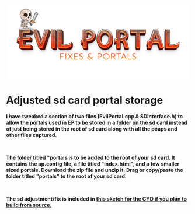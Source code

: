 ![Header](Images/epheader.png)
<br>
  # Adjusted sd card portal storage
  <b>I have tweaked a section of two files (EvilPortal.cpp & SDInterface.h) to allow the portals used in EP to be stored in a folder on the sd card instead of just being stored in the root of sd card
  along with all the pcaps and other files captured.</b>
  
  <br>
 
  <b>The folder titled "portals is to be added to the root of your sd card. It contains the ap.config file, a file titled "index.html", and a few smaller sized portals. Download the zip file and unzip it. Drag or copy/paste the folder titled "portals" to the root of your sd card. </b>
  
  <br>
  
  <b>The sd adjustment/fix is included in <a href=https://github.com/ATOMNFT/CYD-ESP32Marauder/tree/master/esp32_marauder> this sketch for the CYD if you plan to build from source.</a></b>
 

